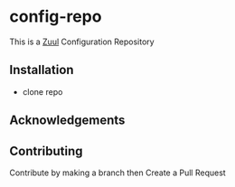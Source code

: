 config-repo
===========

This is a [Zuul](https://github.com/Netflix/zuul) Configuration Repository

Installation
------------

- clone repo


Acknowledgements
----------------


Contributing
------------
Contribute by making a branch then Create a Pull Request




